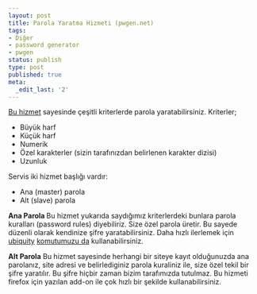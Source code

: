```yaml
---
layout: post
title: Parola Yaratma Hizmeti (pwgen.net)
tags:
- Diğer
- password generator
- pwgen
status: publish
type: post
published: true
meta:
  _edit_last: '2'
---
```

<a href="http://pwgen.net">Bu hizmet</a> sayesinde çeşitli kriterlerde parola yaratabilirsiniz. Kriterler;
<ul>
	<li>Büyük harf</li>
	<li>Küçük harf</li>
	<li>Numerik</li>
	<li>Özel karakterler (sizin tarafınızdan belirlenen karakter dizisi)</li>
	<li>Uzunluk</li>
</ul>
Servis iki hizmet başlığı vardır:
<ul>
	<li>Ana (master) parola</li>
	<li>Alt (slave) parola</li>
</ul>
<strong>Ana Parola </strong>Bu hizmet yukarıda saydığımız kriterlerdeki bunlara parola kuralları (password rules) diyebiliriz. Size özel parola üretir. Bu sayede düzenli olarak kendinize şifre yaratabilirsiniz. Daha hızlı ilerlemek için <a href="http://labs.mozilla.com/2008/08/introducing-ubiquity/">ubiquity</a> <a href="http://www.dahius.com/projects/ubiquity/pwgen/">komutumuzu da</a> kullanabilirsiniz.

<strong>Alt Parola</strong> Bu hizmet sayesinde herhangi bir siteye kayıt olduğunuzda ana parolanız, site adresi ve belirlediginiz parola kuraliniz ile, size özel tekil bir şifre yaratılır. Bu şifre hiçbir zaman bizim tarafımızda tutulmaz. Bu hizmeti firefox için yazılan add-on ile çok hızlı bir şekilde kullanabilirsiniz.

